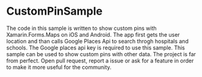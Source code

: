 # CustomPinSample
The code in this sample is written to show custom pins with Xamarin.Forms.Maps on iOS and Android.
The app first gets the user location and than  calls Google Places Api to search throgh hospitals and schools.
The Google places api key is required to use this sample. This sample can be used to show custom pins with other data.
The project is far from perfect. Open pull request, report a issue or ask for a feature in order to make it more useful for the community. 
